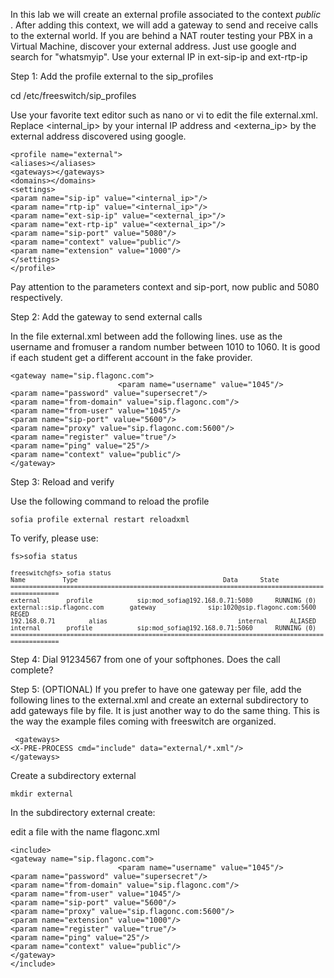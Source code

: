 In this lab we will create an external profile associated to the context _public_ . After adding this context, we will add a gateway to send and receive calls to the external world. If you are behind a NAT router testing your PBX in a Virtual Machine, discover your external address. Just use google and search for "whatsmyip". Use your external IP in ext-sip-ip and ext-rtp-ip

Step 1: Add the profile external to the sip_profiles

cd /etc/freeswitch/sip_profiles

Use your favorite text editor such as nano or vi to edit the file external.xml. Replace <internal_ip> by your internal IP address and <externa_ip> by the external address discovered using google. 

`<profile name="external">`\
        `<aliases></aliases>`\
        `<gateways></gateways>`\
        `<domains></domains>`\
        `<settings>`\
                `<param name="sip-ip" value="<internal_ip>"/>`\
                `<param name="rtp-ip" value="<internal_ip>"/>`\
                `<param name="ext-sip-ip" value="<external_ip>"/>`\
                `<param name="ext-rtp-ip" value="<external_ip>"/>`\
                `<param name="sip-port" value="5080"/>`\
                `<param name="context" value="public"/>`\
                `<param name="extension" value="1000"/>`\
        `</settings>`\
`</profile>`

Pay attention to the parameters context and sip-port, now public and 5080 respectively. 

Step 2: Add the gateway to send external calls

In the file external.xml between <gateways></gateways> add the following lines. use as the username and fromuser a random number between 1010 to 1060. It is good if each student get a different account in the fake provider.  

 `<gateway name="sip.flagonc.com">`\
`                        <param name="username" value="1045"/>`\
                        `<param name="password" value="supersecret"/>`\
                        `<param name="from-domain" value="sip.flagonc.com"/>`\
                        `<param name="from-user" value="1045"/>`\
                        `<param name="sip-port" value="5600"/>`\
                        `<param name="proxy" value="sip.flagonc.com:5600"/>`\
                        `<param name="register" value="true"/>`\
                        `<param name="ping" value="25"/>`\
                        `<param name="context" value="public"/>`\
`</gateway>`

Step 3: Reload and verify

Use the following command to reload the profile

`sofia profile external restart reloadxml`

To verify, please use:

`fs>sofia status`

<sub>`freeswitch@fs> sofia status`\
                     `Name          Type                                       Data      State`\
`=================================================================================================`\
                 `external       profile            sip:mod_sofia@192.168.0.71:5080      RUNNING (0)`\
`external::sip.flagonc.com       gateway              sip:1020@sip.flagonc.com:5600      REGED`\
             `192.168.0.71         alias                                   internal      ALIASED`\
                 `internal       profile            sip:mod_sofia@192.168.0.71:5060      RUNNING (0)`\
`=================================================================================================`</sub>

Step 4: Dial 91234567 from one of your softphones. Does the call complete?

Step 5: (OPTIONAL) If you prefer to have one gateway per file, add the following lines to the external.xml and create an external subdirectory to add gateways file by file. It is just another way to do the same thing. This is the way the example files coming with freeswitch are organized. 

` <gateways>`\
    `<X-PRE-PROCESS cmd="include" data="external/*.xml"/>`\
 `</gateways>`

Create a subdirectory external

`mkdir external`

In the subdirectory external create:

edit a file with the name flagonc.xml

`<include>`\
 `<gateway name="sip.flagonc.com">`\
`                        <param name="username" value="1045"/>`\
                        `<param name="password" value="supersecret"/>`\
                        `<param name="from-domain" value="sip.flagonc.com"/>`\
                        `<param name="from-user" value="1045"/>`\
                        `<param name="sip-port" value="5600"/>`\
                        `<param name="proxy" value="sip.flagonc.com:5600"/>`\
                        `<param name="extension" value="1000"/>`\
                        `<param name="register" value="true"/>`\
                        `<param name="ping" value="25"/>`\
                        `<param name="context" value="public"/>`\
`</gateway>`\
`</include>`


